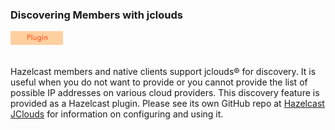 
### Discovering Members with jclouds

<img src="images/Plugin_New.png" alt="Tomcat Plugin" height="22" width="84">
<br></br>

Hazelcast members and native clients support jclouds&reg; for discovery. It is useful when you do not want to provide or you cannot provide the list of possible IP addresses on various cloud providers. This discovery feature is provided as a Hazelcast plugin. Please see its own GitHub repo at <a href="https://github.com/hazelcast/hazelcast-jclouds" target="_blank">Hazelcast JClouds</a> for information on configuring and using it.